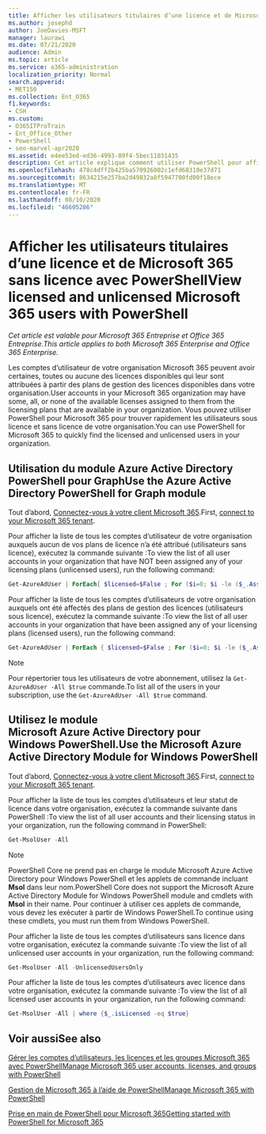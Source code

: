 ```yaml
---
title: Afficher les utilisateurs titulaires d’une licence et de Microsoft 365 sans licence avec PowerShell
ms.author: josephd
author: JoeDavies-MSFT
manager: laurawi
ms.date: 07/21/2020
audience: Admin
ms.topic: article
ms.service: o365-administration
localization_priority: Normal
search.appverid:
- MET150
ms.collection: Ent_O365
f1.keywords:
- CSH
ms.custom:
- O365ITProTrain
- Ent_Office_Other
- PowerShell
- seo-marvel-apr2020
ms.assetid: e4ee53ed-ed36-4993-89f4-5bec11031435
description: Cet article explique comment utiliser PowerShell pour afficher des comptes d’utilisateurs Microsoft 365 sans licence ou sous licence.
ms.openlocfilehash: 470c4dff2b425ba570926002c1efd68310e37d71
ms.sourcegitcommit: 8634215e257ba2d49832a8f5947700fd00f18ece
ms.translationtype: MT
ms.contentlocale: fr-FR
ms.lasthandoff: 08/10/2020
ms.locfileid: "46605286"
---
```

# <a name="view-licensed-and-unlicensed-microsoft-365-users-with-powershell"></a><span data-ttu-id="bcebd-103">Afficher les utilisateurs titulaires d’une licence et de Microsoft 365 sans licence avec PowerShell</span><span class="sxs-lookup"><span data-stu-id="bcebd-103">View licensed and unlicensed Microsoft 365 users with PowerShell</span></span>

<span data-ttu-id="bcebd-104">*Cet article est valable pour Microsoft 365 Entreprise et Office 365 Entreprise.*</span><span class="sxs-lookup"><span data-stu-id="bcebd-104">*This article applies to both Microsoft 365 Enterprise and Office 365 Enterprise.*</span></span>

<span data-ttu-id="bcebd-105">Les comptes d’utilisateur de votre organisation Microsoft 365 peuvent avoir certaines, toutes ou aucune des licences disponibles qui leur sont attribuées à partir des plans de gestion des licences disponibles dans votre organisation.</span><span class="sxs-lookup"><span data-stu-id="bcebd-105">User accounts in your Microsoft 365 organization may have some, all, or none of the available licenses assigned to them from the licensing plans that are available in your organization.</span></span> <span data-ttu-id="bcebd-106">Vous pouvez utiliser PowerShell pour Microsoft 365 pour trouver rapidement les utilisateurs sous licence et sans licence de votre organisation.</span><span class="sxs-lookup"><span data-stu-id="bcebd-106">You can use PowerShell for Microsoft 365 to quickly find the licensed and unlicensed users in your organization.</span></span>

## <a name="use-the-azure-active-directory-powershell-for-graph-module"></a><span data-ttu-id="bcebd-107">Utilisation du module Azure Active Directory PowerShell pour Graph</span><span class="sxs-lookup"><span data-stu-id="bcebd-107">Use the Azure Active Directory PowerShell for Graph module</span></span>

<span data-ttu-id="bcebd-108">Tout d’abord, [Connectez-vous à votre client Microsoft 365](connect-to-office-365-powershell.md#connect-with-the-azure-active-directory-powershell-for-graph-module).</span><span class="sxs-lookup"><span data-stu-id="bcebd-108">First, [connect to your Microsoft 365 tenant](connect-to-office-365-powershell.md#connect-with-the-azure-active-directory-powershell-for-graph-module).</span></span>
 
<span data-ttu-id="bcebd-109">Pour afficher la liste de tous les comptes d’utilisateur de votre organisation auxquels aucun de vos plans de licence n’a été attribué (utilisateurs sans licence), exécutez la commande suivante :</span><span class="sxs-lookup"><span data-stu-id="bcebd-109">To view the list of all user accounts in your organization that have NOT been assigned any of your licensing plans (unlicensed users), run the following command:</span></span>
  
```powershell
Get-AzureAdUser | ForEach{ $licensed=$False ; For ($i=0; $i -le ($_.AssignedLicenses | Measure).Count ; $i++) { If( [string]::IsNullOrEmpty(  $_.AssignedLicenses[$i].SkuId ) -ne $True) { $licensed=$true } } ; If( $licensed -eq $false) { Write-Host $_.UserPrincipalName} }
```

<span data-ttu-id="bcebd-110">Pour afficher la liste de tous les comptes d’utilisateurs de votre organisation auxquels ont été affectés des plans de gestion des licences (utilisateurs sous licence), exécutez la commande suivante :</span><span class="sxs-lookup"><span data-stu-id="bcebd-110">To view the list of all user accounts in your organization that have been assigned any of your licensing plans (licensed users), run the following command:</span></span>
  
```powershell
Get-AzureAdUser | ForEach { $licensed=$False ; For ($i=0; $i -le ($_.AssignedLicenses | Measure).Count ; $i++) { If( [string]::IsNullOrEmpty(  $_.AssignedLicenses[$i].SkuId ) -ne $True) { $licensed=$true } } ; If( $licensed -eq $true) { Write-Host $_.UserPrincipalName} }
```

>[!Note]
><span data-ttu-id="bcebd-111">Pour répertorier tous les utilisateurs de votre abonnement, utilisez la `Get-AzureAdUser -All $true` commande.</span><span class="sxs-lookup"><span data-stu-id="bcebd-111">To list all of the users in your subscription, use the `Get-AzureAdUser -All $true` command.</span></span>
>

## <a name="use-the-microsoft-azure-active-directory-module-for-windows-powershell"></a><span data-ttu-id="bcebd-112">Utilisez le module Microsoft Azure Active Directory pour Windows PowerShell.</span><span class="sxs-lookup"><span data-stu-id="bcebd-112">Use the Microsoft Azure Active Directory Module for Windows PowerShell</span></span>

<span data-ttu-id="bcebd-113">Tout d’abord, [Connectez-vous à votre client Microsoft 365](connect-to-office-365-powershell.md#connect-with-the-microsoft-azure-active-directory-module-for-windows-powershell).</span><span class="sxs-lookup"><span data-stu-id="bcebd-113">First, [connect to your Microsoft 365 tenant](connect-to-office-365-powershell.md#connect-with-the-microsoft-azure-active-directory-module-for-windows-powershell).</span></span>

<span data-ttu-id="bcebd-114">Pour afficher la liste de tous les comptes d’utilisateurs et leur statut de licence dans votre organisation, exécutez la commande suivante dans PowerShell :</span><span class="sxs-lookup"><span data-stu-id="bcebd-114">To view the list of all user accounts and their licensing status in your organization, run the following command in PowerShell:</span></span>
  
```powershell
Get-MsolUser -All
```

>[!Note]
><span data-ttu-id="bcebd-115">PowerShell Core ne prend pas en charge le module Microsoft Azure Active Directory pour Windows PowerShell et les applets de commande incluant **Msol** dans leur nom.</span><span class="sxs-lookup"><span data-stu-id="bcebd-115">PowerShell Core does not support the Microsoft Azure Active Directory Module for Windows PowerShell module and cmdlets with **Msol** in their name.</span></span> <span data-ttu-id="bcebd-116">Pour continuer à utiliser ces applets de commande, vous devez les exécuter à partir de Windows PowerShell.</span><span class="sxs-lookup"><span data-stu-id="bcebd-116">To continue using these cmdlets, you must run them from Windows PowerShell.</span></span>
>

<span data-ttu-id="bcebd-117">Pour afficher la liste de tous les comptes d’utilisateurs sans licence dans votre organisation, exécutez la commande suivante :</span><span class="sxs-lookup"><span data-stu-id="bcebd-117">To view the list of all unlicensed user accounts in your organization, run the following command:</span></span>
  
```powershell
Get-MsolUser -All -UnlicensedUsersOnly
```

<span data-ttu-id="bcebd-118">Pour afficher la liste de tous les comptes d’utilisateurs avec licence dans votre organisation, exécutez la commande suivante :</span><span class="sxs-lookup"><span data-stu-id="bcebd-118">To view the list of all licensed user accounts in your organization, run the following command:</span></span>
  
```powershell
Get-MsolUser -All | where {$_.isLicensed -eq $true}
```

## <a name="see-also"></a><span data-ttu-id="bcebd-119">Voir aussi</span><span class="sxs-lookup"><span data-stu-id="bcebd-119">See also</span></span>

[<span data-ttu-id="bcebd-120">Gérer les comptes d’utilisateurs, les licences et les groupes Microsoft 365 avec PowerShell</span><span class="sxs-lookup"><span data-stu-id="bcebd-120">Manage Microsoft 365 user accounts, licenses, and groups with PowerShell</span></span>](manage-user-accounts-and-licenses-with-office-365-powershell.md)
  
[<span data-ttu-id="bcebd-121">Gestion de Microsoft 365 à l’aide de PowerShell</span><span class="sxs-lookup"><span data-stu-id="bcebd-121">Manage Microsoft 365 with PowerShell</span></span>](manage-office-365-with-office-365-powershell.md)
  
[<span data-ttu-id="bcebd-122">Prise en main de PowerShell pour Microsoft 365</span><span class="sxs-lookup"><span data-stu-id="bcebd-122">Getting started with PowerShell for Microsoft 365</span></span>](getting-started-with-office-365-powershell.md)
